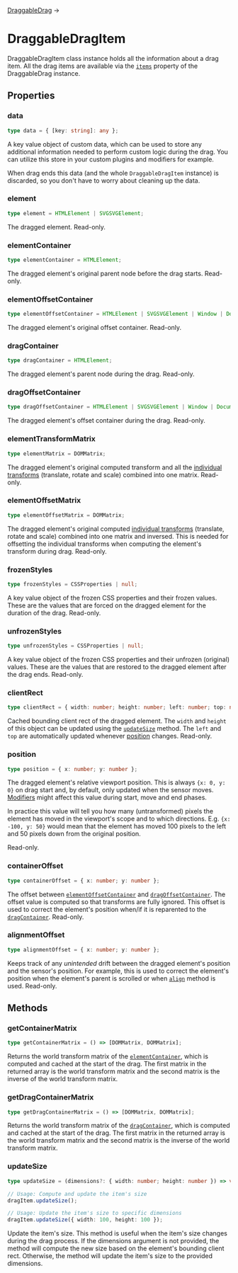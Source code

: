 [DraggableDrag](/docs/draggable-drag) →

# DraggableDragItem

DraggableDragItem class instance holds all the information about a drag item. All the drag items are available via the [`items`](/docs/draggable-drag#items) property of the DraggableDrag instance.

## Properties

### data

```ts
type data = { [key: string]: any };
```

A key value object of custom data, which can be used to store any additional information needed to perform custom logic during the drag. You can utilize this store in your custom plugins and modifiers for example.

When drag ends this data (and the whole `DraggableDragItem` instance) is discarded, so you don't have to worry about cleaning up the data.

### element

```ts
type element = HTMLElement | SVGSVGElement;
```

The dragged element. Read-only.

### elementContainer

```ts
type elementContainer = HTMLElement;
```

The dragged element's original parent node before the drag starts. Read-only.

### elementOffsetContainer

```ts
type elementOffsetContainer = HTMLElement | SVGSVGElement | Window | Document;
```

The dragged element's original offset container. Read-only.

### dragContainer

```ts
type dragContainer = HTMLElement;
```

The dragged element's parent node during the drag. Read-only.

### dragOffsetContainer

```ts
type dragOffsetContainer = HTMLElement | SVGSVGElement | Window | Document;
```

The dragged element's offset container during the drag. Read-only.

### elementTransformMatrix

```ts
type elementMatrix = DOMMatrix;
```

The dragged element's original computed transform and all the [individual transforms](https://drafts.csswg.org/css-transforms-2/#individual-transforms) (translate, rotate and scale) combined into one matrix. Read-only.

### elementOffsetMatrix

```ts
type elementOffsetMatrix = DOMMatrix;
```

The dragged element's original computed [individual transforms](https://drafts.csswg.org/css-transforms-2/#individual-transforms) (translate, rotate and scale) combined into one matrix and inversed. This is needed for offsetting the individual transforms when computing the element's transform during drag. Read-only.

### frozenStyles

```ts
type frozenStyles = CSSProperties | null;
```

A key value object of the frozen CSS properties and their frozen values. These are the values that are forced on the dragged element for the duration of the drag. Read-only.

### unfrozenStyles

```ts
type unfrozenStyles = CSSProperties | null;
```

A key value object of the frozen CSS properties and their unfrozen (original) values. These are the values that are restored to the dragged element after the drag ends. Read-only.

### clientRect

```ts
type clientRect = { width: number; height: number; left: number; top: number };
```

Cached bounding client rect of the dragged element. The `width` and `height` of this object can be updated using the [`updateSize`](#updatesize) method. The `left` and `top` are automatically updated whenever [position](#position) changes. Read-only.

### position

```ts
type position = { x: number; y: number };
```

The dragged element's relative viewport position. This is always `{x: 0, y: 0}` on drag start and, by default, only updated when the sensor moves. [Modifiers](/docs/draggable-modifiers) might affect this value during start, move and end phases.

In practice this value will tell you how many (untransformed) pixels the element has moved in the viewport's scope and to which directions. E.g. `{x: -100, y: 50}` would mean that the element has moved 100 pixels to the left and 50 pixels down from the original position.

Read-only.

### containerOffset

```ts
type containerOffset = { x: number; y: number };
```

The offset between [`elementOffsetContainer`](#elementoffsetcontainer) and [`dragOffsetContainer`](#dragoffsetcontainer). The offset value is computed so that transforms are fully ignored. This offset is used to correct the element's position when/if it is reparented to the [`dragContainer`](#dragcontainer). Read-only.

### alignmentOffset

```ts
type alignmentOffset = { x: number; y: number };
```

Keeps track of any _unintended_ drift between the dragged element's position and the sensor's position. For example, this is used to correct the element's position when the element's parent is scrolled or when [`align`](/docs/draggable#align) method is used. Read-only.

## Methods

### getContainerMatrix

```ts
type getContainerMatrix = () => [DOMMatrix, DOMMatrix];
```

Returns the world transform matrix of the [`elementContainer`](#elementcontainer), which is computed and cached at the start of the drag. The first matrix in the returned array is the world transform matrix and the second matrix is the inverse of the world transform matrix.

### getDragContainerMatrix

```ts
type getDragContainerMatrix = () => [DOMMatrix, DOMMatrix];
```

Returns the world transform matrix of the [`dragContainer`](#dragcontainer), which is computed and cached at the start of the drag. The first matrix in the returned array is the world transform matrix and the second matrix is the inverse of the world transform matrix.

### updateSize

```ts
type updateSize = (dimensions?: { width: number; height: number }) => void;

// Usage: Compute and update the item's size
dragItem.updateSize();

// Usage: Update the item's size to specific dimensions
dragItem.updateSize({ width: 100, height: 100 });
```

Update the item's size. This method is useful when the item's size changes during the drag process. If the dimensions argument is not provided, the method will compute the new size based on the element's bounding client rect. Otherwise, the method will update the item's size to the provided dimensions.
